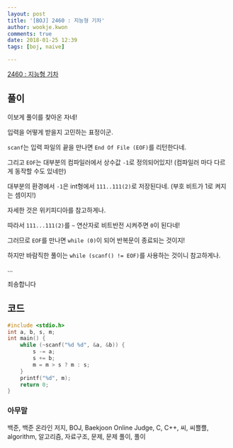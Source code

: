 ```yaml
---
layout: post
title: '[BOJ] 2460 : 지능형 기차'
author: wookje.kwon
comments: true
date: 2018-01-25 12:39
tags: [boj, naive]

---
```


[2460 : 지능형 기차](https://www.acmicpc.net/problem/2460)

## 풀이

이보게 풀이를 찾아온 자네!

입력을 어떻게 받을지 고민하는 표정이군.

`scanf`는 입력 파일의 끝을 만나면 `End Of File (EOF)`를 리턴한다네.

그리고 `EOF`는 대부분의 컴파일러에서 상수값 `-1`로 정의되어있지! (컴파일러 마다 다르게 동작할 수도 있네만)

대부분의 환경에서 `-1`은 int형에서 `111..111(2)`로 저장된다네. (부호 비트가 1로 켜지는 셈이지!)

자세한 것은 위키피디아를 참고하게나.

따라서 `111...111(2)`를 `~` 연산자로 비트반전 시켜주면 `0`이 된다네!

그러므로 `EOF`를 만나면 `while (0)`이 되어 반복문이 종료되는 것이지!

하지만 바람직한 풀이는 `while (scanf() != EOF)`를 사용하는 것이니 참고하게나.

...

죄송합니다

## 코드

```cpp
#include <stdio.h>
int a, b, s, m;
int main() {
	while (~scanf("%d %d", &a, &b)) {
		s -= a;
		s += b;
		m = m > s ? m : s;
	}
	printf("%d", m);
	return 0;
}
```

### 아무말  
백준, 백준 온라인 저지, BOJ, Baekjoon Online Judge, C, C++, 씨, 씨쁠쁠, algorithm, 알고리즘, 자료구조, 문제, 문제 풀이, 풀이
